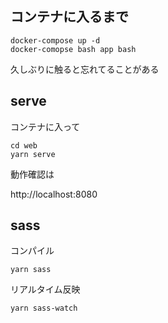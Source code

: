 ## コンテナに入るまで

```
docker-compose up -d
docker-comopse bash app bash
```

久しぶりに触ると忘れてることがある

## serve

コンテナに入って
```
cd web
yarn serve
```

動作確認は  

http://localhost:8080

## sass

コンパイル
```
yarn sass
```

リアルタイム反映
```
yarn sass-watch
```